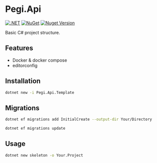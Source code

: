 # Pegi.Api

[![.NET](https://github.com/afgalvan/Pegi.Api/actions/workflows/dotnet.yml/badge.svg)](https://github.com/afgalvan/Pegi.Api/actions/workflows/dotnet.yml)
[![NuGet](https://github.com/afgalvan/Pegi.Api/actions/workflows/publish.yml/badge.svg)](https://github.com/afgalvan/Pegi.Api/actions/workflows/publish.yml)
[![Nuget Version](https://img.shields.io/nuget/v/Pegi.Api.Template?label=version&logo=NuGet&labelColor=22272E&color=blue)](https://www.nuget.org/packages/Pegi.Api.Template/)

Basic C# project structure.

## Features

- Docker & docker compose
- editorconfig

## Installation

```bash
dotnet new -i Pegi.Api.Template
```

## Migrations

```bash
dotnet ef migrations add InitialCreate --output-dir Your/Directory
```

```bash
dotnet ef migrations update
```


## Usage

```bash
dotnet new skeleton -o Your.Project
```
